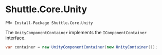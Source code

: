 # Shuttle.Core.Unity

```
PM> Install-Package Shuttle.Core.Unity
```

The `UnityComponentContainer` implements the `IComponentContainer` interface.  

```c#
var container = new UnityComponentContainer(new UnityContainer());
```


